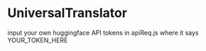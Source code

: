 # UniversalTranslator


input your own huggingface API tokens in apiReq.js where it says YOUR_TOKEN_HERE
